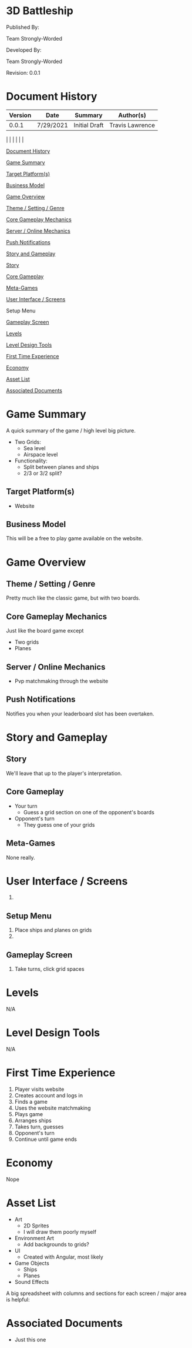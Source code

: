 # **3D Battleship**

Published By:

Team Strongly-Worded

Developed By:

Team Strongly-Worded

Revision: 0.0.1

# Document History

| **Version** | **Date** | **Summary** | **Author(s)** |
| --- | --- | --- | --- |
| 0.0.1 | 7/29/2021 | Initial Draft | Travis Lawrence
 |
|
 |
 |
 |
 |

[Document History](#_yyq8vhoxk3ci)

[Game Summary](#_52oep1ry93zj)

[Target Platform(s)](#_kvz0cxkhwt0s)

[Business Model](#_421ijgnpyvmc)

[Game Overview](#_w69nlit1mjn1)

[Theme / Setting / Genre](#_jatmjqo2xmhr)

[Core Gameplay Mechanics](#_uzq23hfhdv6e)

[Server / Online Mechanics](#_vvrhhr5aza21)

[Push Notifications](#_3zmotf5pssiy)

[Story and Gameplay](#_6pmf08ssy6y0)

[Story](#_ctv1wxi9dpll)

[Core Gameplay](#_ejtq4v6r30ui)

[Meta-Games](#_ck48wd3a6eh)

[User Interface / Screens](#_7yfo8adu5mp3)

Setup Menu

[Gameplay Screen](#_gmb504p6wg8q)

[Levels](#_mkovqhf3shbf)

[Level Design Tools](#_9x8qfg4yoc1s)

[First Time Experience](#_1pelknbixk9)

[Economy](#_6m1256af7s3j)

[Asset List](#_xnm3wafe4ccx)

[Associated Documents](#_kmt9zaowjejr)

#


# Game Summary

A quick summary of the game / high level big picture.

- Two Grids:
  - Sea level
  - Airspace level
- Functionality:
  - Split between planes and ships
  - 2/3 or 3/2 split?

## Target Platform(s)

- Website

## Business Model

This will be a free to play game available on the website.

# Game Overview

## Theme / Setting / Genre

Pretty much like the classic game, but with two boards.

## Core Gameplay Mechanics

Just like the board game except

- Two grids
- Planes

## Server / Online Mechanics

- Pvp matchmaking through the website

## Push Notifications

Notifies you when your leaderboard slot has been overtaken.

# Story and Gameplay

## Story

We&#39;ll leave that up to the player&#39;s interpretation.

## Core Gameplay

- Your turn
  - Guess a grid section on one of the opponent&#39;s boards
- Opponent&#39;s turn
  - They guess one of your grids

## Meta-Games

None really.

# User Interface / Screens

1.
## Setup Menu

  1. Place ships and planes on grids
2.
## Gameplay Screen

  1. Take turns, click grid spaces

# Levels

N/A

# Level Design Tools

N/A

# First Time Experience

1. Player visits website
  1. Creates account and logs in
2. Finds a game
  1. Uses the website matchmaking
3. Plays game
  1. Arranges ships
  2. Takes turn, guesses
  3. Opponent&#39;s turn
  4. Continue until game ends

# Economy

Nope

# Asset List

- Art
  - 2D Sprites
  - I will draw them poorly myself
- Environment Art
  - Add backgrounds to grids?
- UI
  - Created with Angular, most likely
- Game Objects
  - Ships
  - Planes
- Sound Effects

A big spreadsheet with columns and sections for each screen / major area is helpful:

# Associated Documents

- Just this one
